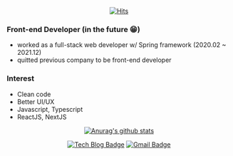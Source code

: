 <div align=center>
  
[![Hits](https://hits.seeyoufarm.com/api/count/incr/badge.svg?url=https%3A%2F%2Fgithub.com%2Fstarhn87&count_bg=%2379C83D&title_bg=%23555555&icon=&icon_color=%23E7E7E7&title=hits&edge_flat=false)](https://hits.seeyoufarm.com)
  
</div>

### Front-end Developer (in the future 😁)
- worked as a full-stack web developer w/ Spring framework (2020.02 ~ 2021.12)
- quitted previous company to be front-end developer

### Interest
- Clean code
- Better UI/UX
- Javascript, Typescript
- ReactJS, NextJS

<div align=center>

[![Anurag's github stats](https://github-readme-stats.vercel.app/api?username=starhn87)](https://github.com/anuraghazra/github-readme-stats)
<div>
  
<div align=center>
  
[![Tech Blog Badge](http://img.shields.io/badge/-Blog-black?style=flat-square&logo=velog&link=https://velog.io/@dkdlel102)](https://velog.io/@dkdlel102)
[![Gmail Badge](https://img.shields.io/badge/Gmail-d14836?style=flat-square&logo=Gmail&logoColor=white&link=mailto:starhn87@gmail.com)](mailto:starhn87@gmail.com)
</div>
